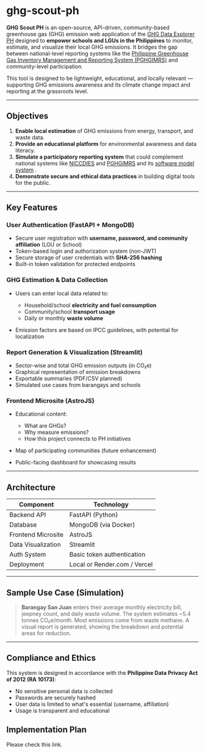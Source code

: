 # ghg-scout-ph

**GHG Scout PH** is an open-source, API-driven, community-based greenhouse gas (GHG) emission web application of the [GHG Data Explorer PH](https://ghgph-55623.firebaseapp.com/) designed to **empower schools and LGUs in the Philippines** to monitor, estimate, and visualize their local GHG emissions. It bridges the gap between national-level reporting systems like the [Philippine Greenhouse Gas Inventory Management and Reporting System (PGHGIMRS)](https://niccdies.climate.gov.ph/ghg-inventory) and community-level participation.

This tool is designed to be lightweight, educational, and locally relevant — supporting GHG emissions awareness and its climate change impact and reporting at the grassroots level.

---

## Objectives

1. **Enable local estimation** of GHG emissions from energy, transport, and waste data.
2. **Provide an educational platform** for environmental awareness and data literacy.
3. **Simulate a participatory reporting system** that could complement national systems like [NICCDIES](https://niccdies.climate.gov.ph/niccdies) and [PGHGIMRS](https://niccdies.climate.gov.ph/ghg-inventory) and its [software model system](https://drive.google.com/file/d/1S8Nh_YMzM4LizaWZ1gNxCKha9REjosyA/view?usp=sharing) .
4. **Demonstrate secure and ethical data practices** in building digital tools for the public.

---

## Key Features

### User Authentication (FastAPI + MongoDB)

* Secure user registration with **username, password, and community affiliation** (LGU or School)
* Token-based login and authorization system (non-JWT)
* Secure storage of user credentials with **SHA-256 hashing**
* Built-in token validation for protected endpoints

### GHG Estimation & Data Collection

* Users can enter local data related to:

  * Household/school **electricity and fuel consumption**
  * Community/school **transport usage**
  * Daily or monthly **waste volume**
* Emission factors are based on IPCC guidelines, with potential for localization

### Report Generation & Visualization (Streamlit)

* Sector-wise and total GHG emission outputs (in CO₂e)
* Graphical representation of emission breakdowns
* Exportable summaries (PDF/CSV planned)
* Simulated use cases from barangays and schools

### Frontend Microsite (AstroJS)

* Educational content:

  * What are GHGs?
  * Why measure emissions?
  * How this project connects to PH initiatives
* Map of participating communities (future enhancement)
* Public-facing dashboard for showcasing results

---

## Architecture

| Component          | Technology                   |
| ------------------ | ---------------------------- |
| Backend API        | FastAPI (Python)             |
| Database           | MongoDB (via Docker)         |
| Frontend Microsite | AstroJS                      |
| Data Visualization | Streamlit                    |
| Auth System        | Basic token authentication   |
| Deployment         | Local or Render.com / Vercel |

---

## Sample Use Case (Simulation)

> **Barangay San Juan** enters their average monthly electricity bill, jeepney count, and daily waste volume. The system estimates \~5.4 tonnes CO₂e/month. Most emissions come from waste methane. A visual report is generated, showing the breakdown and potential areas for reduction.

---

## Compliance and Ethics

This system is designed in accordance with the **Philippine Data Privacy Act of 2012 (RA 10173)**:

* No sensitive personal data is collected
* Passwords are securely hashed
* User data is limited to what's essential (username, affiliation)
* Usage is transparent and educational

## Implementation Plan

Please check this link.


